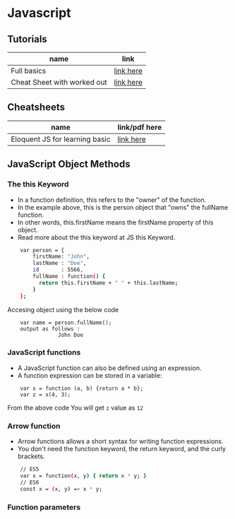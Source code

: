 # Javascript

## Tutorials

| name | link |
| ----- | ----- |
| Full basics | [link here](https://javascript.info/) |
| Cheat Sheet with worked out | [link here](https://htmlcheatsheet.com/) |

## Cheatsheets
| name | link/pdf here |
|-----|-----|
| Eloquent JS for learning basic | [link here](https://eloquentjavascript.net/) |

## JavaScript Object Methods
### The this Keyword
- In a function definition, this refers to the "owner" of the function.
- In the example above, this is the person object that "owns" the fullName function.
- In other words, this.firstName means the firstName property of this object.
- Read more about the this keyword at JS this Keyword.
```sh
    var person = {
        firstName: "John",
        lastName : "Doe",
        id       : 5566,
        fullName : function() {
          return this.firstName + " " + this.lastName;
        }
    };
```
Accesing object using the below code 
```
    var name = person.fullName();
    output as follows :
                John Doe
```
### JavaScript functions
- A JavaScript function can also be defined using an expression.
- A function expression can be stored in a variable:
```
    var x = function (a, b) {return a * b};
    var z = x(4, 3); 
```
From the above code You will get ```z``` value as ```12```
### Arrow function
- Arrow functions allows a short syntax for writing function expressions.
- You don't need the function keyword, the return keyword, and the curly brackets.
```sh
    // ES5
    var x = function(x, y) { return x * y; }
    // ES6
    const x = (x, y) => x * y;
```
### Function parameters
